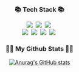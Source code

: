 <h3 align="center">📚 Tech Stack 📚</h3>
<p align="center">
  <img src="https://img.shields.io/badge/HTML5-E34F26.svg?&style=flat-round&logo=HTML5&logoColor=white"/></a>&nbsp
  <img src="https://img.shields.io/badge/CSS3-1572B6.svg?&style=flat-round&logo=CSS&logoColor=white"/></a>&nbsp 
  <img src="https://img.shields.io/badge/SCSS-CC6699?style=flat-round&logo=SCSS&logoColor=white"/></a>&nbsp 
  <br>
  <img src="https://img.shields.io/badge/Javascript-6DB33F?style=flat-round&logo=javascript&logoColor=white"/></a>&nbsp
  <img src="https://img.shields.io/badge/Typescript-6DB33F?style=flat-round&logo=typescriptt&logoColor=white"/></a>&nbsp 
  <img src="https://img.shields.io/badge/React-339933?style=flat-round&logo=react&logoColor=white"/></a>&nbsp
  <img src="https://img.shields.io/badge/Vue-000000?style=flat-round&logo=Vue&logoColor=white"/></a>&nbsp
  <br>

</p>



<h3 align="center">👩‍💻 My Github Stats 👩‍💻</h3>
<div align="center">

[![Anurag's GitHub stats](https://github-readme-stats.vercel.app/api?username=DDoon&hide_title=true&show_icons=true&include_all_commits=true&disable_animations=true&theme=vue)](https://github.com/anuraghazra/github-readme-stats)
</div>
